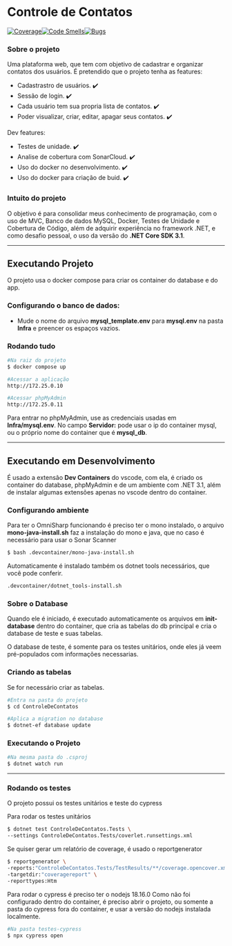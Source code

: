 # Controle de Contatos
[![Coverage](https://sonarcloud.io/api/project_badges/measure?project=dpc-profile_ControleDeContato&metric=coverage)](https://sonarcloud.io/summary/new_code?id=dpc-profile_ControleDeContato)[![Code Smells](https://sonarcloud.io/api/project_badges/measure?project=dpc-profile_ControleDeContato&metric=code_smells)](https://sonarcloud.io/summary/new_code?id=dpc-profile_ControleDeContato)[![Bugs](https://sonarcloud.io/api/project_badges/measure?project=dpc-profile_ControleDeContato&metric=bugs)](https://sonarcloud.io/summary/new_code?id=dpc-profile_ControleDeContato)

### Sobre o projeto
Uma plataforma web, que tem com objetivo de cadastrar e organizar contatos dos usuários.
É pretendido que o projeto tenha as features:
- Cadastrastro de usuários. :heavy_check_mark:
- Sessão de login. :heavy_check_mark:
- Cada usuário tem sua propria lista de contatos. :heavy_check_mark:
- Poder visualizar, criar, editar, apagar seus contatos. :heavy_check_mark:

Dev features:
- Testes de unidade. :heavy_check_mark:
- Analise de cobertura com SonarCloud. :heavy_check_mark:
- Uso do docker no desenvolvimento. :heavy_check_mark:
- Uso do docker para criação de  buid. :heavy_check_mark:

### Intuito do projeto
O objetivo é para consolidar meus conhecimento de programação, com o uso de MVC, Banco de dados MySQL, Docker, Testes de Unidade e Cobertura de Código, além de adquirir experiência no framework .NET, e como desafio pessoal, o uso da versão do __.NET Core SDK 3.1__.
___
## Executando Projeto
O projeto usa o docker compose para criar os container do database e do app.

### Configurando o banco de dados:
- Mude o nome do arquivo __mysql_template.env__ para __mysql.env__ na pasta __Infra__ e preencer os espaços vazios.


### Rodando tudo

```bash
#Na raiz do projeto
$ docker compose up

#Acessar a aplicação
http://172.25.0.10

#Acessar phpMyAdmin
http://172.25.0.11
```

Para entrar no phpMyAdmin, use as credenciais usadas em __Infra/mysql.env__. No campo __Servidor:__ pode usar o ip do container mysql, ou o próprio nome do container que é __mysql_db__.
___
## Executando em Desenvolvimento
É usado a extensão __Dev Containers__ do vscode, com ela, é criado os container do database, phpMyAdmin e de um ambiente com .NET 3.1, além de instalar algumas extensões apenas no vscode dentro do container.


### Configurando ambiente
Para ter o OmniSharp funcionando é preciso ter o mono instalado, o arquivo __mono-java-install.sh__ faz a instalação do mono e java, que no caso é necessário para usar o Sonar Scanner

```bash
$ bash .devcontainer/mono-java-install.sh
```

Automaticamente é instalado também os dotnet tools necessários, que você pode conferir.
```bash
.devcontainer/dotnet_tools-install.sh
```

### Sobre o Database
Quando ele é iniciado, é executado automaticamente os arquivos em __init-database__ dentro do container, que cria as tabelas do db principal e cria o database de teste e suas tabelas.

O database de teste, é somente para os testes unitários, onde eles já veem pré-populados com informações necessarias.

### Criando as tabelas
Se for necessário criar as tabelas.
```bash
#Entra na pasta do projeto
$ cd ControleDeContatos

#Aplica a migration no database
$ dotnet-ef database update
```
### Executando o Projeto
```bash
#Na mesma pasta do .csproj
$ dotnet watch run
```
___
### Rodando os testes
O projeto possui os testes unitários e teste do cypress

Para rodar os testes unitários

```bash
$ dotnet test ControleDeContatos.Tests \
--settings ControleDeContatos.Tests/coverlet.runsettings.xml
```

Se quiser gerar um relatório de coverage, é usado o reportgenerator

```bash
$ reportgenerator \
-reports:"ControleDeContatos.Tests/TestResults/**/coverage.opencover.xml" \
-targetdir:"coveragereport" \
-reporttypes:Htm
```

Para rodar o cypress é preciso ter o nodejs 18.16.0
Como não foi configurado dentro do container, é preciso abrir o projeto, ou somente a pasta do cypress fora do container, e usar a versão do nodejs instalada localmente.

```bash
#Na pasta testes-cypress
$ npx cypress open
```
